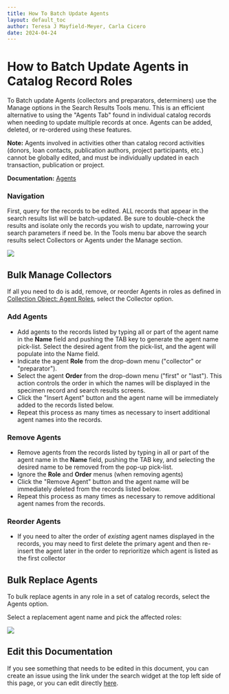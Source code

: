 ```yaml
---
title: How To Batch Update Agents
layout: default_toc
author: Teresa J Mayfield-Meyer, Carla Cicero
date: 2024-04-24
---
```


# How to Batch Update Agents in Catalog Record Roles
To Batch update Agents (collectors and preparators, determiners) use the Manage options in the Search Results Tools menu. This is an efficient alternative to using the "Agents Tab" found in individual catalog records when needing to update multiple records at once. Agents can be added, deleted, or re-ordered using these features.

**Note:** Agents involved in activities other than catalog record activities (donors, loan contacts, publication authors, project participants, etc.) cannot be globally edited, and must be individually updated in each transaction, publication or project.

**Documentation:** <a href="https://handbook.arctosdb.org/documentation/agent.html" target="_blank">Agents</a>

### Navigation
First, query for the records to be edited. ALL records that appear in the search results list will be batch-updated. Be sure to double-check the results and isolate only the records you wish to update, narrowing your search parameters if need be. In the Tools menu bar above the search results select Collectors or Agents under the Manage section.

![](https://github.com/ArctosDB/documentation-wiki/blob/bf9e1098c8f2ac38375cf94ba80eb5b9f3f0ac35/tutorial_images/manage_agents_1.jpg)

## Bulk Manage Collectors

If all you need to do is add, remove, or reorder Agents in roles as defined in [Collection Object: Agent Roles](https://arctos.database.museum/info/ctDocumentation.cfm?table=ctcollector_role), select the Collector option.

### Add Agents

* Add agents to the records listed by typing all or part of the agent name in the **Name** field and pushing the TAB key to generate the agent name pick-list. Select the desired agent from the pick-list, and the agent will populate into the Name field.
* Indicate the agent **Role** from the drop-down menu ("collector" or "preparator").
* Select the agent **Order** from the drop-down menu ("first" or "last"). This action controls the order in which the names will be displayed in the specimen record and search results screens.
* Click the "Insert Agent" button and the agent name will be immediately added to the records listed below.
* Repeat this process as many times as necessary to insert additional agent names into the records.

### Remove Agents

* Remove agents from the records listed by typing in all or part of the agent name in the **Name** field, pushing the TAB key, and selecting the desired name to be removed from the pop-up pick-list.
* Ignore the **Role** and **Order** menus (when removing agents)
* Click the "Remove Agent" button and the agent name will be immediately deleted from the records listed below.
* Repeat this process as many times as necessary to remove additional agent names from the records.

### Reorder Agents

* If you need to alter the order of _existing_ agent names displayed in the records, you may need to first delete the primary agent and then re-insert the agent later in the order to reprioritize which agent is listed as the first collector

## Bulk Replace Agents

To bulk replace agents in any role in a set of catalog records, select the Agents option.

Select a replacement agent name and pick the affected roles:

![](https://user-images.githubusercontent.com/5720791/195840362-680180f4-1d1b-440d-8ed0-b680082f970b.png)

## Edit this Documentation

If you see something that needs to be edited in this document, you can create an issue using the link under the search widget at the top left side of this page, or you can edit directly <a href="https://github.com/ArctosDB/documentation-wiki/edit/gh-pages/_how_to/How-to-Batch-Update-Agents.markdown" target="_blank">here</a>.
